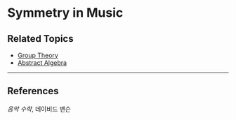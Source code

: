 # Symmetry in Music

## Related Topics
- [Group Theory](/Phys/MP/group.html)
- [Abstract Algebra](/Phys/MP/AAT/Abstract_basics.html)



---
## References
*음악 수학*, 데이비드 밴슨